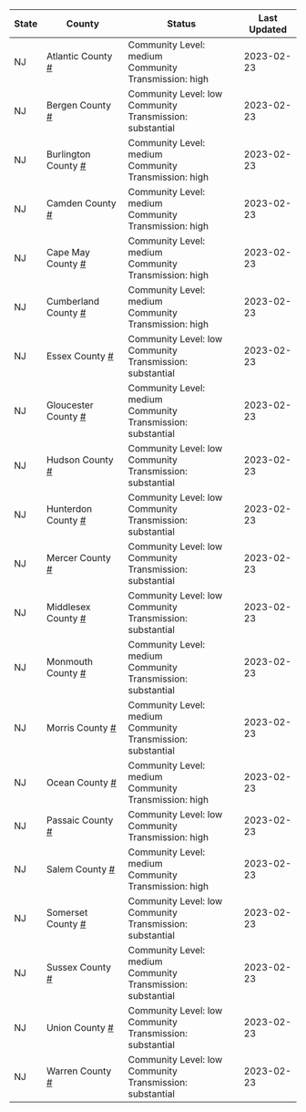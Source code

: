 State | County | Status | Last Updated
--- | --- | --- | --- 
NJ | Atlantic County <a href="#atlantic_county">#</a> | <a name="atlantic_county"></a>Community Level: medium<br/>Community Transmission: high | 2023-02-23
NJ | Bergen County <a href="#bergen_county">#</a> | <a name="bergen_county"></a>Community Level: low<br/>Community Transmission: substantial | 2023-02-23
NJ | Burlington County <a href="#burlington_county">#</a> | <a name="burlington_county"></a>Community Level: medium<br/>Community Transmission: high | 2023-02-23
NJ | Camden County <a href="#camden_county">#</a> | <a name="camden_county"></a>Community Level: medium<br/>Community Transmission: high | 2023-02-23
NJ | Cape May County <a href="#cape_may_county">#</a> | <a name="cape_may_county"></a>Community Level: medium<br/>Community Transmission: high | 2023-02-23
NJ | Cumberland County <a href="#cumberland_county">#</a> | <a name="cumberland_county"></a>Community Level: medium<br/>Community Transmission: high | 2023-02-23
NJ | Essex County <a href="#essex_county">#</a> | <a name="essex_county"></a>Community Level: low<br/>Community Transmission: substantial | 2023-02-23
NJ | Gloucester County <a href="#gloucester_county">#</a> | <a name="gloucester_county"></a>Community Level: medium<br/>Community Transmission: substantial | 2023-02-23
NJ | Hudson County <a href="#hudson_county">#</a> | <a name="hudson_county"></a>Community Level: low<br/>Community Transmission: substantial | 2023-02-23
NJ | Hunterdon County <a href="#hunterdon_county">#</a> | <a name="hunterdon_county"></a>Community Level: low<br/>Community Transmission: substantial | 2023-02-23
NJ | Mercer County <a href="#mercer_county">#</a> | <a name="mercer_county"></a>Community Level: low<br/>Community Transmission: substantial | 2023-02-23
NJ | Middlesex County <a href="#middlesex_county">#</a> | <a name="middlesex_county"></a>Community Level: low<br/>Community Transmission: substantial | 2023-02-23
NJ | Monmouth County <a href="#monmouth_county">#</a> | <a name="monmouth_county"></a>Community Level: medium<br/>Community Transmission: substantial | 2023-02-23
NJ | Morris County <a href="#morris_county">#</a> | <a name="morris_county"></a>Community Level: medium<br/>Community Transmission: substantial | 2023-02-23
NJ | Ocean County <a href="#ocean_county">#</a> | <a name="ocean_county"></a>Community Level: medium<br/>Community Transmission: high | 2023-02-23
NJ | Passaic County <a href="#passaic_county">#</a> | <a name="passaic_county"></a>Community Level: low<br/>Community Transmission: high | 2023-02-23
NJ | Salem County <a href="#salem_county">#</a> | <a name="salem_county"></a>Community Level: medium<br/>Community Transmission: high | 2023-02-23
NJ | Somerset County <a href="#somerset_county">#</a> | <a name="somerset_county"></a>Community Level: low<br/>Community Transmission: substantial | 2023-02-23
NJ | Sussex County <a href="#sussex_county">#</a> | <a name="sussex_county"></a>Community Level: medium<br/>Community Transmission: substantial | 2023-02-23
NJ | Union County <a href="#union_county">#</a> | <a name="union_county"></a>Community Level: low<br/>Community Transmission: substantial | 2023-02-23
NJ | Warren County <a href="#warren_county">#</a> | <a name="warren_county"></a>Community Level: low<br/>Community Transmission: substantial | 2023-02-23
